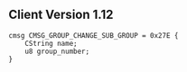 ## Client Version 1.12

```rust,ignore
cmsg CMSG_GROUP_CHANGE_SUB_GROUP = 0x27E {
    CString name;    
    u8 group_number;    
}

```
